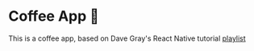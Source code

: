 # Coffee App 👋

This is a coffee app, based on Dave Gray's React Native tutorial [playlist](https://www.youtube.com/watch?v=Hp9sTsiTZ_I&list=PL0Zuz27SZ-6OH3xackTS2KLcnmxx5wW7c&index=2)
